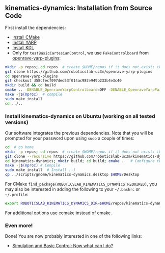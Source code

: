 ## kinematics-dynamics: Installation from Source Code

First install the dependencies:
- [Install CMake](https://github.com/roboticslab-uc3m/installation-guides/blob/develop/install-cmake.md)
- [Install YARP](https://github.com/roboticslab-uc3m/installation-guides/blob/develop/install-yarp.md)
- [Install KDL](https://github.com/roboticslab-uc3m/installation-guides/blob/develop/install-kdl.md)
- Only for `testBasicCartesianControl`, we use `FakeControlboard` from [openrave-yarp-plugins](https://github.com/roboticslab-uc3m/openrave-yarp-plugins):
```bash
mkdir -p repos; cd repos  # create $HOME/repos if it does not exist; then, enter it
git clone https://github.com/roboticslab-uc3m/openrave-yarp-plugins
cd openrave-yarp-plugins
git checkout d58cfecf097ded53f014ac982e949b233b4e3c40
mkdir build && cd build
cmake .. -DENABLE_OpenraveYarpControlboard=OFF -DENABLE_OpenraveYarpPaintSquares=OFF -DENABLE_YarpOpenraveControlboard=OFF -DENABLE_YarpOpenraveControlboardCollision=OFF -DENABLE_teoSim=OFF
make -j$(nproc)  # compile
sudo make install
cd ../..
```

### Install kinematics-dynamics on Ubuntu (working on all tested versions)

Our software integrates the previous dependencies. Note that you will be prompted for your password upon using `sudo` a couple of times:

```bash
cd  # go home
mkdir -p repos; cd repos  # create $HOME/repos if it does not exist; then, enter it
git clone --recursive https://github.com/roboticslab-uc3m/kinematics-dynamics.git  # Download kinematics-dynamics software from the repository; Use --recursive to get embedded repositories (technically, git submodules)
cd kinematics-dynamics; mkdir build; cd build; cmake ..  # Configure the kinematics-dynamics software
make -j$(nproc) # Compile
sudo make install  # Install :-)
cp ../scripts/gnome/kinematics-dynamics.desktop $HOME/Desktop
```

For CMake `find_package(ROBOTICSLAB_KINEMATICS_DYNAMICS REQUIRED)`, you may also be interested in adding the following to your `~/.bashrc` or `~/.profile`:
```bash
export ROBOTICSLAB_KINEMATICS_DYNAMICS_DIR=$HOME/repos/kinematics-dynamics/build  # Points to where TEOConfig.cmake is generated upon running CMake
```

For additional options use ccmake instead of cmake.

### Even more!

Done! You are now probably interested in one of the following links:
- [Simulation and Basic Control: Now what can I do?]( teo-post-install.md )
